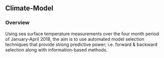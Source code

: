 ## Climate-Model

### Overview
Using sea surface temperature measurements over the four month period of January-April 2018, the aim is to use automated model selection techniques that provide strong predictive power; i.e. forward & backward selection along with information-based methods.


